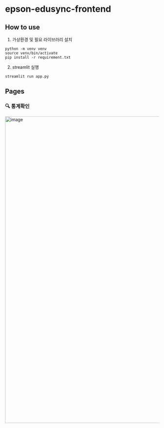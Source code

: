 # epson-edusync-frontend
## How to use
1. 가상환경 및 필요 라이브러리 설치
```shell
python -m venv venv
source venv/bin/activate
pip install -r requirement.txt
```

2. streamlit 실행
```shell
streamlit run app.py
```
## Pages

### 🔍 통계확인
<img width="1000" alt="image" src="https://github.com/Epson-Innovation-Challenge/epson-edusync-frontend/assets/64704608/29c6bdb7-ad7c-463d-8d0a-d45211c880b3">